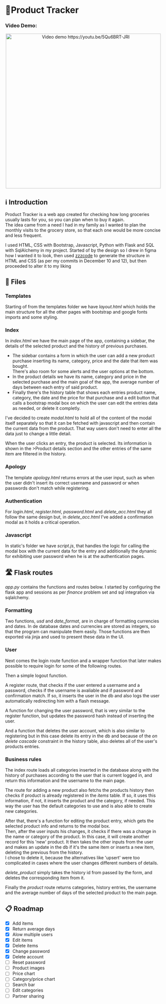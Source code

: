 # 🛒Product Tracker

### Video Demo:
<p align="center">
 <a href="https://youtu.be/5Qu6BRT-JRI"><img alt="Video demo https://youtu.be/5Qu6BRT-JRI" src="https://img.youtube.com/vi/5Qu6BRT-JRI/maxresdefault.jpg" style="width: 500px"></a>
</p>

## ℹ️ Introduction
Product Tracker is a web app created for checking how long groceries usually lasts for you, so you can plan when to buy it again.\
The idea came from a need I had in my family as I wanted to plan the monthly visits to the grocery store, so that each one would be more concise and less frequent.

I used HTML, CSS with Bootstrap, Javascript, Python with Flask and SQL with SqlAlchemy in my project.
Started of by the design so I drew in figma how I wanted it to look, then used [zzzcode](https://zzzcode.ai/html/code-generator) to generate the structure in HTML and CSS (as per my commits in December 10 and 12), but then proceeded to alter it to my liking

## 📂 Files
### Templates
Starting of from the templates folder we have _layout.html_ which holds the main structure for all the other pages with bootstrap and google fonts imports and some styling.

### Index
In _index.html_ we have the main page of the app, containing a sidebar, the details of the selected product and the history of previous purchases.
 - The sidebar contains a form in which the user can add a new product purchase inserting its name, category, price and the date that item was bought.\
There's also room for some alerts and the user options at the bottom.
 - In the product details we have its name, category and price in the selected purchase and the main goal of the app, the average number of days between each entry of said product.
 - Finally there's the history table that shows each entries product name, category, the date and the price for that purchase and a edit button that calls a bootstrap modal box on which the user can edit the entries data as needed, or delete it completly.

I've decided to create _modal.html_ to hold all of the content of the modal itself separately so that it can be fetched with javascript and then contain the current data from the product. That way users don't need to enter all the data just to change a little detail.

When the user clicks an entry, the product is selected. Its information is shown in the >Product details section and the other entries of the same item are filtered in the history.

### Apology
The template _apology.html_ returns errors at the user input, such as when the user didn't insert its correct username and password or when passwords don't match while registering.

### Authentication
For _login.html_, _register.html_, _password.html_ and _delete_acc.html_ they all follow the same design but, in _delete_acc.html_ I've added a confirmation modal as it holds a critical operation.

### Javascript
In static's folder we have _script.js_, that handles the logic for calling the modal box with the current data for the entry and additionally the dynamic for exhibiting user password when he is at the authentication pages.

## 🛣️ Flask routes
_app.py_ contains the functions and routes below. I started by configuring the flask app and sessions as per _finance_ problem set and sql integration via sqlalchemy.

### Formatting
Two functions, _usd_ and _date_format_, are in charge of formatting currencies and dates. In de database dates and currencies are stored as integers, so that the program can manipulate them easily. Those functions are then exported via jinja and used to present these data in the UI.

### User
Next comes the login route function and a wrapper function that later makes possible to require login for some of the following routes.

Then a simple logout function.

A register route, that checks if the user entered a username and a password, checks if the username is avaliable and if password and confirmation match. If so, it inserts the user in the db and also logs the user automatically redirecting him with a flash message.

A function for changing the user password, that is very similar to the register function, but updates the password hash instead of inserting the user.

And a function that deletes the user account, which is also similar to registering but in this case delete its entry in the db and because of the _on delete cascade_ constraint in the history table, also deletes all of the user's products entries.

### Business rules
The index route loads all categories inserted in the database along with the history of purchases according to the user that is current logged in, and return this information and the username to the main page.

The route for adding a new product also fetchs the products history then checks if product is already registered in the _items_ table. If so, it uses this information, if not, it inserts the product and the category, if needed. This way the user has the default categories to use and is also able to create new categories.

After that, there's a function for editing the product entry, which gets the selected product info and returns to the modal box.\
Then, after the user inputs his changes, it checks if there was a change in the name or category of the product. In this case, it will create another record for this 'new' product. It then takes the other inputs from the user and makes an update in the db if it's the same item or inserts a new item, deleting the previous from the history.\
I chose to delete it, because the alternatives like 'upsert' were too complicated in cases where the user changes different numbers of details.

_delete_product_ simply takes the history id from passed by the form, and deletes the corresponding item from it.

Finally the _product_ route returns categories, history entries, the username and the average number of days of the selected product to the main page.

## 📋 Roadmap
 - [x] Add items
 - [x] Return average days
 - [x] Alow multiple users
 - [x] Edit items
 - [x] Delete items
 - [x] Change password
 - [x] Delete account
 - [ ] Reset password
 - [ ] Product images
 - [ ] Price chart
 - [ ] Category/price chart
 - [ ] Search bar
 - [ ] Edit categories
 - [ ] Partner sharing
